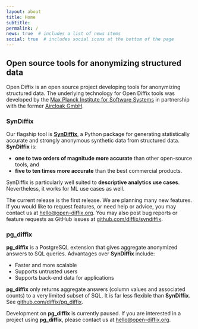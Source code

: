 ```yaml
---
layout: about
title: Home
subtitle:
permalink: /
news: true  # includes a list of news items
social: true  # includes social icons at the bottom of the page
---
```


## Open source tools for anonymizing structured data

Open Diffix is an open source project developing tools for anonymizing structured data. The underlying technology for Open Diffix tools was developed by the [Max Planck Institute for Software Systems](https://mpi-sws.org) in partnership with the former [Aircloak GmbH](aircloak.com).

### SynDiffix

Our flagship tool is [**SynDiffix**](/syndiffix), a Python package for generating statistically accurate and strongly anonymous synthetic data from structured data. **SynDiffix** is:
* **one to two orders of magnitude more accurate** than other open-source tools, and
* **five to ten times more accurate** than the best commercial products. 

SynDiffix is particularly well suited to **descriptive analytics use cases**. Nevertheless, it works for ML use cases as well.

The current release is the first release. We are planning many new features. If you would like to request features, or need help or advice, you may contact us at [hello@open-diffix.org](mailto:hello@open-diffix.org). You may also post bug reports or feature requests as GitHub issues at [github.com/diffix/syndiffix](https://github.com/diffix/syndiffix).

### pg_diffix

**pg_diffix** is a PostgreSQL extension that gives aggregate anonymized answers to SQL queries. Advantages over **SynDiffix** include:

* Faster and more scalable
* Supports untrusted users
* Supports back-end data for applications

**pg_diffix** only returns aggregate answers (column values and associated counts) to a very limited subset of SQL. It is far less flexible than **SynDiffix**. See [github.com/diffix/pg_diffix](https://github.com/diffix/pg_diffix).

Development on **pg_diffix** is currently paused. If you are interested in a project using **pg_diffix**, please contact us at [hello@open-diffix.org](mailto:hello@open-diffix.org).
